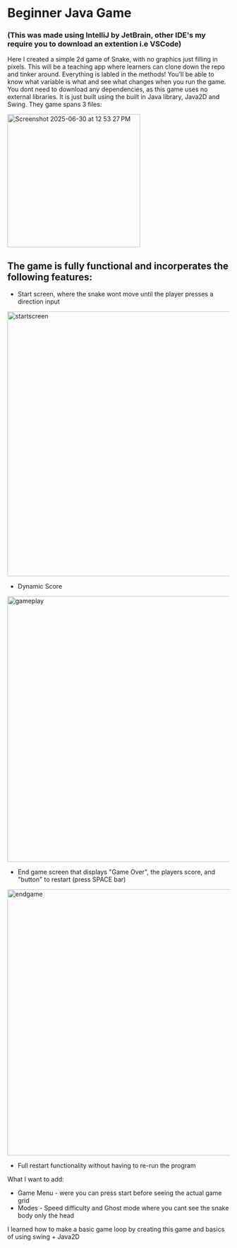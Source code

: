 # Beginner Java Game

### (This was made using IntelliJ by JetBrain, other IDE's my require you to download an extention i.e VSCode)

Here I created a simple 2d game of Snake, with no graphics just filling in pixels. This will be a teaching app where learners can clone down the repo and tinker around. Everything is labled in the methods! You'll be able to know what variable is what and see what changes when you run the game. You dont need to download any dependencies, as this game uses no external libraries. It is just built using the built in Java library, Java2D and Swing. 
They game spans 3 files:

<img width="301" alt="Screenshot 2025-06-30 at 12 53 27 PM" src="https://github.com/user-attachments/assets/73a64e1b-5594-4dc9-a011-9a3b860d2407" />

## The game is fully functional and incorperates the following features:

* Start screen, where the snake wont move until the player presses a direction input

<img width="599" alt="startscreen" src="https://github.com/user-attachments/assets/ce4353cd-9231-474d-ac82-c59f4ffc7c12" />

* Dynamic Score

<img width="601" alt="gameplay" src="https://github.com/user-attachments/assets/bd2fc5a5-c2ee-4418-96e4-bcb5d257acf1" />
  
* End game screen that displays "Game Over", the players score, and "button" to restart (press SPACE bar)

<img width="602" alt="endgame" src="https://github.com/user-attachments/assets/4dc14467-a5a4-4721-8dcc-f3d50aa61a56" />

* Full restart functionality without having to re-run the program

What I want to add:
* Game Menu - were you can press start before seeing the actual game grid
* Modes - Speed difficulty and Ghost mode where you cant see the snake body only the head



I learned how to make a basic game loop by creating this game and basics of using swing + Java2D
